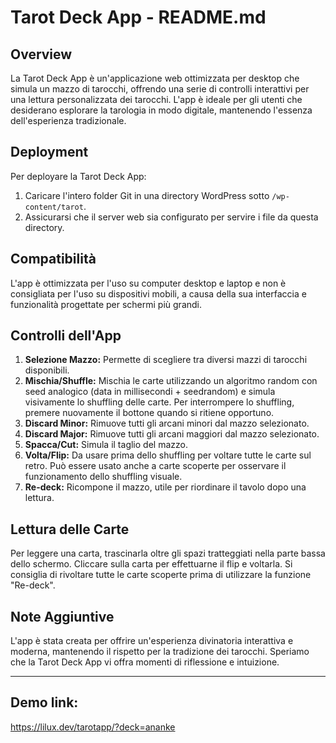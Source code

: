 # Tarot Deck App - README.md

## Overview
La Tarot Deck App è un'applicazione web ottimizzata per desktop che simula un mazzo di tarocchi, offrendo una serie di controlli interattivi per una lettura personalizzata dei tarocchi. L'app è ideale per gli utenti che desiderano esplorare la tarologia in modo digitale, mantenendo l'essenza dell'esperienza tradizionale.

## Deployment
Per deployare la Tarot Deck App:
1. Caricare l'intero folder Git in una directory WordPress sotto `/wp-content/tarot`.
2. Assicurarsi che il server web sia configurato per servire i file da questa directory.

## Compatibilità
L'app è ottimizzata per l'uso su computer desktop e laptop e non è consigliata per l'uso su dispositivi mobili, a causa della sua interfaccia e funzionalità progettate per schermi più grandi.

## Controlli dell'App
1. **Selezione Mazzo:** Permette di scegliere tra diversi mazzi di tarocchi disponibili.
2. **Mischia/Shuffle:** Mischia le carte utilizzando un algoritmo random con seed analogico (data in millisecondi + seedrandom) e simula visivamente lo shuffling delle carte. Per interrompere lo shuffling, premere nuovamente il bottone quando si ritiene opportuno.
3. **Discard Minor:** Rimuove tutti gli arcani minori dal mazzo selezionato.
4. **Discard Major:** Rimuove tutti gli arcani maggiori dal mazzo selezionato.
5. **Spacca/Cut:** Simula il taglio del mazzo.
6. **Volta/Flip:** Da usare prima dello shuffling per voltare tutte le carte sul retro. Può essere usato anche a carte scoperte per osservare il funzionamento dello shuffling visuale.
7. **Re-deck:** Ricompone il mazzo, utile per riordinare il tavolo dopo una lettura.

## Lettura delle Carte
Per leggere una carta, trascinarla oltre gli spazi tratteggiati nella parte bassa dello schermo. Cliccare sulla carta per effettuarne il flip e voltarla. Si consiglia di rivoltare tutte le carte scoperte prima di utilizzare la funzione "Re-deck".

## Note Aggiuntive
L'app è stata creata per offrire un'esperienza divinatoria interattiva e moderna, mantenendo il rispetto per la tradizione dei tarocchi. Speriamo che la Tarot Deck App vi offra momenti di riflessione e intuizione.

---

## Demo link:

https://lilux.dev/tarotapp/?deck=ananke